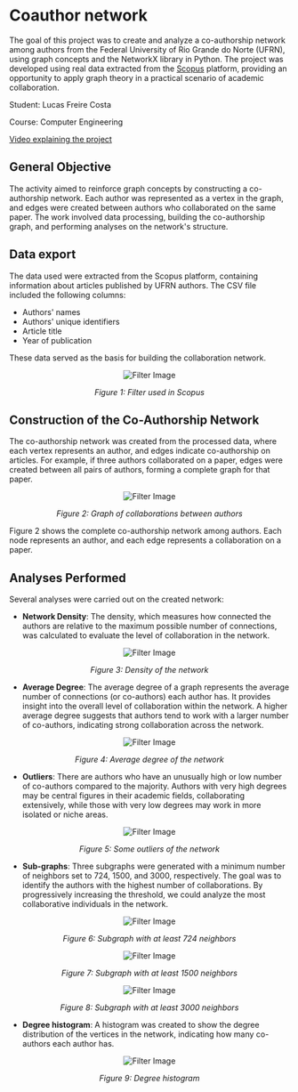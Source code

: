 # Coauthor network

The goal of this project was to create and analyze a co-authorship network among authors from the Federal University of Rio Grande do Norte (UFRN), using graph concepts and the NetworkX library in Python. The project was developed using real data extracted from the [Scopus](https://www.elsevier.com/products/scopus) platform, providing an opportunity to apply graph theory in a practical scenario of academic collaboration.

Student: Lucas Freire Costa

Course: Computer Engineering

[Video explaining the project](https://youtu.be/edhqiV4XZJ4)

## General Objective

The activity aimed to reinforce graph concepts by constructing a co-authorship network. Each author was represented as a vertex in the graph, and edges were created between authors who collaborated on the same paper. The work involved data processing, building the co-authorship graph, and performing analyses on the network's structure.

## Data export

The data used were extracted from the Scopus platform, containing information about articles published by UFRN authors. The CSV file included the following columns:

- Authors' names
- Authors' unique identifiers
- Article title
- Year of publication

These data served as the basis for building the collaboration network.

<div style="text-align: center;">
  <img src="./imgs/filter.png" alt="Filter Image" />
  <p><em>Figure 1: Filter used in Scopus</em></p>
</div>

## Construction of the Co-Authorship Network

The co-authorship network was created from the processed data, where each vertex represents an author, and edges indicate co-authorship on articles. For example, if three authors collaborated on a paper, edges were created between all pairs of authors, forming a complete graph for that paper.

<div style="text-align: center;">
  <img src="./imgs/graph.png" alt="Filter Image" />
  <p><em>Figure 2: Graph of collaborations between authors</em></p>
</div>

Figure 2 shows the complete co-authorship network among authors. Each node represents an author, and each edge represents a collaboration on a paper.

## Analyses Performed

Several analyses were carried out on the created network:

- **Network Density**: The density, which measures how connected the authors are relative to the maximum possible number of connections, was calculated to evaluate the level of collaboration in the network.

<div style="text-align: center;">
  <img src="./imgs/density.png" alt="Filter Image" />
  <p><em>Figure 3: Density of the network</em></p>
</div>

- **Average Degree**: The average degree of a graph represents the average number of connections (or co-authors) each author has. It provides insight into the overall level of collaboration within the network. A higher average degree suggests that authors tend to work with a larger number of co-authors, indicating strong collaboration across the network.

<div style="text-align: center;">
  <img src="./imgs/average.png" alt="Filter Image" />
  <p><em>Figure 4: Average degree of the network</em></p>
</div>

- **Outliers**: There are authors who have an unusually high or low number of co-authors compared to the majority. Authors with very high degrees may be central figures in their academic fields, collaborating extensively, while those with very low degrees may work in more isolated or niche areas.

<div style="text-align: center;">
  <img src="./imgs/outliers.png" alt="Filter Image" />
  <p><em>Figure 5: Some outliers of the network</em></p>
</div>

- **Sub-graphs**: Three subgraphs were generated with a minimum number of neighbors set to 724, 1500, and 3000, respectively. The goal was to identify the authors with the highest number of collaborations. By progressively increasing the threshold, we could analyze the most collaborative individuals in the network. 

<div style="text-align: center;">
  <img src="./imgs/subgraph1.png" alt="Filter Image" />
  <p><em>Figure 6: Subgraph with at least 724 neighbors</em></p>
</div>

<div style="text-align: center;">
  <img src="./imgs/subgraph2.png" alt="Filter Image" />
  <p><em>Figure 7: Subgraph with at least 1500 neighbors</em></p>
</div>

<div style="text-align: center;">
  <img src="./imgs/subgraph3.png" alt="Filter Image" />
  <p><em>Figure 8: Subgraph with at least 3000 neighbors</em></p>
</div>

- **Degree histogram**: A histogram was created to show the degree distribution of the vertices in the network, indicating how many co-authors each author has.

<div style="text-align: center;">
  <img src="./imgs/histogram.png" alt="Filter Image" />
  <p><em>Figure 9: Degree histogram</em></p>
</div>
